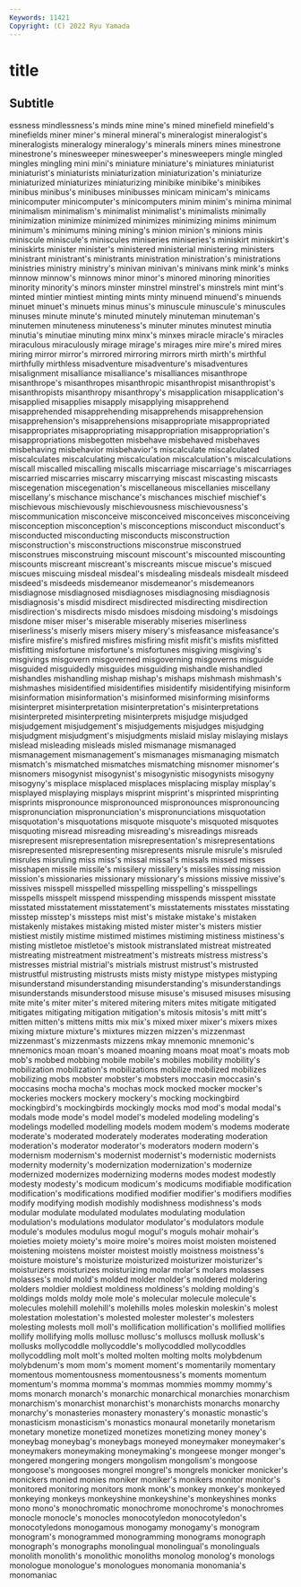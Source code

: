 ```yaml
---
Keywords: 11421
Copyright: (C) 2022 Ryu Yamada
---
```



# title

## Subtitle
essness mindlessness's minds mine mine's mined minefield
minefield's minefields miner miner's mineral mineral's mineralogist mineralogist's mineralogists mineralogy
mineralogy's minerals miners mines minestrone minestrone's minesweeper minesweeper's minesweepers mingle
mingled mingles mingling mini mini's miniature miniature's miniatures miniaturist miniaturist's
miniaturists miniaturization miniaturization's miniaturize miniaturized miniaturizes miniaturizing minibike minibike's minibikes
minibus minibus's minibuses minibusses minicam minicam's minicams minicomputer minicomputer's minicomputers
minim minim's minima minimal minimalism minimalism's minimalist minimalist's minimalists minimally
minimization minimize minimized minimizes minimizing minims minimum minimum's minimums mining
mining's minion minion's minions minis miniscule miniscule's miniscules miniseries miniseries's
miniskirt miniskirt's miniskirts minister minister's ministered ministerial ministering ministers ministrant
ministrant's ministrants ministration ministration's ministrations ministries ministry ministry's minivan minivan's
minivans mink mink's minks minnow minnow's minnows minor minor's minored
minoring minorities minority minority's minors minster minstrel minstrel's minstrels mint
mint's minted mintier mintiest minting mints minty minuend minuend's minuends
minuet minuet's minuets minus minus's minuscule minuscule's minuscules minuses minute
minute's minuted minutely minuteman minuteman's minutemen minuteness minuteness's minuter minutes
minutest minutia minutia's minutiae minuting minx minx's minxes miracle miracle's
miracles miraculous miraculously mirage mirage's mirages mire mire's mired mires
miring mirror mirror's mirrored mirroring mirrors mirth mirth's mirthful mirthfully
mirthless misadventure misadventure's misadventures misalignment misalliance misalliance's misalliances misanthrope misanthrope's
misanthropes misanthropic misanthropist misanthropist's misanthropists misanthropy misanthropy's misapplication misapplication's misapplied
misapplies misapply misapplying misapprehend misapprehended misapprehending misapprehends misapprehension misapprehension's misapprehensions
misappropriate misappropriated misappropriates misappropriating misappropriation misappropriation's misappropriations misbegotten misbehave misbehaved
misbehaves misbehaving misbehavior misbehavior's miscalculate miscalculated miscalculates miscalculating miscalculation miscalculation's
miscalculations miscall miscalled miscalling miscalls miscarriage miscarriage's miscarriages miscarried miscarries
miscarry miscarrying miscast miscasting miscasts miscegenation miscegenation's miscellaneous miscellanies miscellany
miscellany's mischance mischance's mischances mischief mischief's mischievous mischievously mischievousness mischievousness's
miscommunication misconceive misconceived misconceives misconceiving misconception misconception's misconceptions misconduct misconduct's
misconducted misconducting misconducts misconstruction misconstruction's misconstructions misconstrue misconstrued misconstrues misconstruing
miscount miscount's miscounted miscounting miscounts miscreant miscreant's miscreants miscue miscue's
miscued miscues miscuing misdeal misdeal's misdealing misdeals misdealt misdeed misdeed's
misdeeds misdemeanor misdemeanor's misdemeanors misdiagnose misdiagnosed misdiagnoses misdiagnosing misdiagnosis misdiagnosis's
misdid misdirect misdirected misdirecting misdirection misdirection's misdirects misdo misdoes misdoing
misdoing's misdoings misdone miser miser's miserable miserably miseries miserliness miserliness's
miserly misers misery misery's misfeasance misfeasance's misfire misfire's misfired misfires
misfiring misfit misfit's misfits misfitted misfitting misfortune misfortune's misfortunes misgiving
misgiving's misgivings misgovern misgoverned misgoverning misgoverns misguide misguided misguidedly misguides
misguiding mishandle mishandled mishandles mishandling mishap mishap's mishaps mishmash mishmash's
mishmashes misidentified misidentifies misidentify misidentifying misinform misinformation misinformation's misinformed misinforming
misinforms misinterpret misinterpretation misinterpretation's misinterpretations misinterpreted misinterpreting misinterprets misjudge misjudged
misjudgement misjudgement's misjudgements misjudges misjudging misjudgment misjudgment's misjudgments mislaid mislay
mislaying mislays mislead misleading misleads misled mismanage mismanaged mismanagement mismanagement's
mismanages mismanaging mismatch mismatch's mismatched mismatches mismatching misnomer misnomer's misnomers
misogynist misogynist's misogynistic misogynists misogyny misogyny's misplace misplaced misplaces misplacing
misplay misplay's misplayed misplaying misplays misprint misprint's misprinted misprinting misprints
mispronounce mispronounced mispronounces mispronouncing mispronunciation mispronunciation's mispronunciations misquotation misquotation's misquotations
misquote misquote's misquoted misquotes misquoting misread misreading misreading's misreadings misreads
misrepresent misrepresentation misrepresentation's misrepresentations misrepresented misrepresenting misrepresents misrule misrule's misruled
misrules misruling miss miss's missal missal's missals missed misses misshapen
missile missile's missilery missilery's missiles missing mission mission's missionaries missionary
missionary's missions missive missive's missives misspell misspelled misspelling misspelling's misspellings
misspells misspelt misspend misspending misspends misspent misstate misstated misstatement misstatement's
misstatements misstates misstating misstep misstep's missteps mist mist's mistake mistake's
mistaken mistakenly mistakes mistaking misted mister mister's misters mistier mistiest
mistily mistime mistimed mistimes mistiming mistiness mistiness's misting mistletoe mistletoe's
mistook mistranslated mistreat mistreated mistreating mistreatment mistreatment's mistreats mistress mistress's
mistresses mistrial mistrial's mistrials mistrust mistrust's mistrusted mistrustful mistrusting mistrusts
mists misty mistype mistypes mistyping misunderstand misunderstanding misunderstanding's misunderstandings misunderstands
misunderstood misuse misuse's misused misuses misusing mite mite's miter miter's
mitered mitering miters mites mitigate mitigated mitigates mitigating mitigation mitigation's
mitosis mitosis's mitt mitt's mitten mitten's mittens mitts mix mix's
mixed mixer mixer's mixers mixes mixing mixture mixture's mixtures mizzen
mizzen's mizzenmast mizzenmast's mizzenmasts mizzens mkay mnemonic mnemonic's mnemonics moan
moan's moaned moaning moans moat moat's moats mob mob's mobbed
mobbing mobile mobile's mobiles mobility mobility's mobilization mobilization's mobilizations mobilize
mobilized mobilizes mobilizing mobs mobster mobster's mobsters moccasin moccasin's moccasins
mocha mocha's mochas mock mocked mocker mocker's mockeries mockers mockery
mockery's mocking mockingbird mockingbird's mockingbirds mockingly mocks mod mod's modal
modal's modals mode mode's model model's modeled modeling modeling's modelings
modelled modelling models modem modem's modems moderate moderate's moderated moderately
moderates moderating moderation moderation's moderator moderator's moderators modern modern's modernism
modernism's modernist modernist's modernistic modernists modernity modernity's modernization modernization's modernize
modernized modernizes modernizing moderns modes modest modestly modesty modesty's modicum
modicum's modicums modifiable modification modification's modifications modified modifier modifier's modifiers
modifies modify modifying modish modishly modishness modishness's mods modular modulate
modulated modulates modulating modulation modulation's modulations modulator modulator's modulators module
module's modules modulus mogul mogul's moguls mohair mohair's moieties moiety
moiety's moire moire's moires moist moisten moistened moistening moistens moister
moistest moistly moistness moistness's moisture moisture's moisturize moisturized moisturizer moisturizer's
moisturizers moisturizes moisturizing molar molar's molars molasses molasses's mold mold's
molded molder molder's moldered moldering molders moldier moldiest moldiness moldiness's
molding molding's moldings molds moldy mole mole's molecular molecule molecule's
molecules molehill molehill's molehills moles moleskin moleskin's molest molestation molestation's
molested molester molester's molesters molesting molests moll moll's mollification mollification's
mollified mollifies mollify mollifying molls mollusc mollusc's molluscs mollusk mollusk's
mollusks mollycoddle mollycoddle's mollycoddled mollycoddles mollycoddling molt molt's molted molten
molting molts molybdenum molybdenum's mom mom's moment moment's momentarily momentary
momentous momentousness momentousness's moments momentum momentum's momma momma's mommas mommies
mommy mommy's moms monarch monarch's monarchic monarchical monarchies monarchism monarchism's
monarchist monarchist's monarchists monarchs monarchy monarchy's monasteries monastery monastery's monastic
monastic's monasticism monasticism's monastics monaural monetarily monetarism monetary monetize monetized
monetizes monetizing money money's moneybag moneybag's moneybags moneyed moneymaker moneymaker's
moneymakers moneymaking moneymaking's mongeese monger monger's mongered mongering mongers mongolism
mongolism's mongoose mongoose's mongooses mongrel mongrel's mongrels monicker monicker's monickers
monied monies moniker moniker's monikers monitor monitor's monitored monitoring monitors
monk monk's monkey monkey's monkeyed monkeying monkeys monkeyshine monkeyshine's monkeyshines
monks mono mono's monochromatic monochrome monochrome's monochromes monocle monocle's monocles
monocotyledon monocotyledon's monocotyledons monogamous monogamy monogamy's monogram monogram's monogrammed monogramming
monograms monograph monograph's monographs monolingual monolingual's monolinguals monolith monolith's monolithic
monoliths monolog monolog's monologs monologue monologue's monologues monomania monomania's monomaniac
